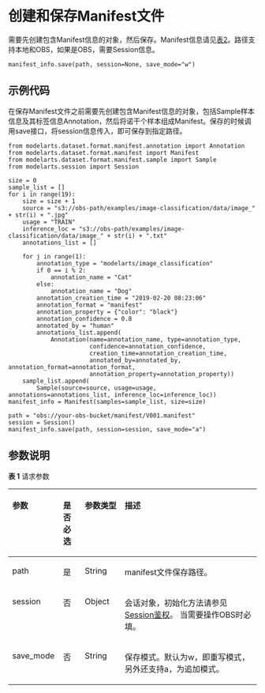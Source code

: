 # 创建和保存Manifest文件<a name="modelarts_04_0352"></a>

需要先创建包含Manifest信息的对象，然后保存。Manifest信息请见[表2](解析Manifest文件.md#zh-cn_topic_0170904391_table970151471612)。路径支持本地和OBS，如果是OBS，需要Session信息。

```
manifest_info.save(path, session=None, save_mode="w")
```

## 示例代码<a name="section1130916814189"></a>

在保存Manifest文件之前需要先创建包含Manifest信息的对象，包括Sample样本信息及其标签信息Annotation，然后将诺干个样本组成Manifest。保存的时候调用save接口，将session信息传入，即可保存到指定路径。

```
from modelarts.dataset.format.manifest.annotation import Annotation
from modelarts.dataset.format.manifest import Manifest
from modelarts.dataset.format.manifest.sample import Sample
from modelarts.session import Session

size = 0
sample_list = []
for i in range(19):
    size = size + 1
    source = "s3://obs-path/examples/image-classification/data/image_" + str(i) + ".jpg"
    usage = "TRAIN"
    inference_loc = "s3://obs-path/examples/image-classification/data/image_" + str(i) + ".txt"
    annotations_list = []

    for j in range(1):
        annotation_type = "modelarts/image_classification"
        if 0 == i % 2:
            annotation_name = "Cat"
        else:
            annotation_name = "Dog"
        annotation_creation_time = "2019-02-20 08:23:06"
        annotation_format = "manifest"
        annotation_property = {"color": "black"}
        annotation_confidence = 0.8
        annotated_by = "human"
        annotations_list.append(
            Annotation(name=annotation_name, type=annotation_type,
                       confidence=annotation_confidence,
                       creation_time=annotation_creation_time,
                       annotated_by=annotated_by, annotation_format=annotation_format,
                       annotation_property=annotation_property))
    sample_list.append(
        Sample(source=source, usage=usage, annotations=annotations_list, inference_loc=inference_loc))
manifest_info = Manifest(samples=sample_list, size=size)

path = "obs://your-obs-bucket/manifest/V001.manifest"
session = Session()
manifest_info.save(path, session=session, save_mode="a")

```

## 参数说明<a name="section6440103210204"></a>

**表 1**  请求参数

<a name="table5852141022412"></a>
<table><thead align="left"><tr id="row1385213107249"><th class="cellrowborder" valign="top" width="20.47%" id="mcps1.2.5.1.1"><p id="p5852161020240"><a name="p5852161020240"></a><a name="p5852161020240"></a>参数</p>
</th>
<th class="cellrowborder" valign="top" width="8.77%" id="mcps1.2.5.1.2"><p id="p13852121020246"><a name="p13852121020246"></a><a name="p13852121020246"></a>是否必选</p>
</th>
<th class="cellrowborder" valign="top" width="16.04%" id="mcps1.2.5.1.3"><p id="p885371052410"><a name="p885371052410"></a><a name="p885371052410"></a>参数类型</p>
</th>
<th class="cellrowborder" valign="top" width="54.72%" id="mcps1.2.5.1.4"><p id="p885317103248"><a name="p885317103248"></a><a name="p885317103248"></a>描述</p>
</th>
</tr>
</thead>
<tbody><tr id="row1685321016244"><td class="cellrowborder" valign="top" width="20.47%" headers="mcps1.2.5.1.1 "><p id="p11832822194818"><a name="p11832822194818"></a><a name="p11832822194818"></a>path</p>
</td>
<td class="cellrowborder" valign="top" width="8.77%" headers="mcps1.2.5.1.2 "><p id="p184616124511"><a name="p184616124511"></a><a name="p184616124511"></a>是</p>
</td>
<td class="cellrowborder" valign="top" width="16.04%" headers="mcps1.2.5.1.3 "><p id="p385418296158"><a name="p385418296158"></a><a name="p385418296158"></a>String</p>
</td>
<td class="cellrowborder" valign="top" width="54.72%" headers="mcps1.2.5.1.4 "><p id="p5601639154814"><a name="p5601639154814"></a><a name="p5601639154814"></a>manifest文件保存路径。</p>
</td>
</tr>
<tr id="row19852164442512"><td class="cellrowborder" valign="top" width="20.47%" headers="mcps1.2.5.1.1 "><p id="p11852194432510"><a name="p11852194432510"></a><a name="p11852194432510"></a>session</p>
</td>
<td class="cellrowborder" valign="top" width="8.77%" headers="mcps1.2.5.1.2 "><p id="p785212449251"><a name="p785212449251"></a><a name="p785212449251"></a>否</p>
</td>
<td class="cellrowborder" valign="top" width="16.04%" headers="mcps1.2.5.1.3 "><p id="p1385214446255"><a name="p1385214446255"></a><a name="p1385214446255"></a>Object</p>
</td>
<td class="cellrowborder" valign="top" width="54.72%" headers="mcps1.2.5.1.4 "><p id="zh-cn_topic_0160436006_p1689152543"><a name="zh-cn_topic_0160436006_p1689152543"></a><a name="zh-cn_topic_0160436006_p1689152543"></a>会话对象，初始化方法请参见<a href="Session鉴权概述.md">Session鉴权</a>。 当需要操作OBS时必填。</p>
</td>
</tr>
<tr id="row984681953615"><td class="cellrowborder" valign="top" width="20.47%" headers="mcps1.2.5.1.1 "><p id="p1184714192367"><a name="p1184714192367"></a><a name="p1184714192367"></a>save_mode</p>
</td>
<td class="cellrowborder" valign="top" width="8.77%" headers="mcps1.2.5.1.2 "><p id="p18471319103615"><a name="p18471319103615"></a><a name="p18471319103615"></a>否</p>
</td>
<td class="cellrowborder" valign="top" width="16.04%" headers="mcps1.2.5.1.3 "><p id="p148471919163611"><a name="p148471919163611"></a><a name="p148471919163611"></a>String</p>
</td>
<td class="cellrowborder" valign="top" width="54.72%" headers="mcps1.2.5.1.4 "><p id="p1884741918361"><a name="p1884741918361"></a><a name="p1884741918361"></a>保存模式。默认为w，即重写模式，另外还支持a，为追加模式。</p>
</td>
</tr>
</tbody>
</table>

